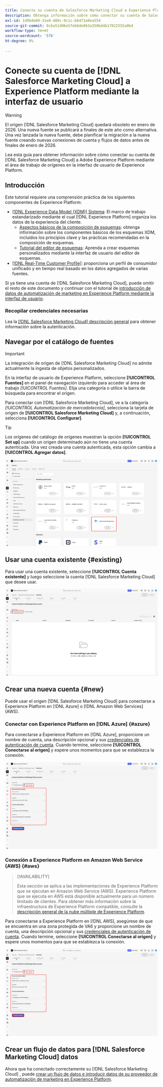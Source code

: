 ```yaml
---
title: Conecte su cuenta de Salesforce Marketing Cloud a Experience Platform a través de la interfaz de usuario de
description: Obtenga información sobre cómo conectar su cuenta de Salesforce Marketing Cloud a Experience Platform a través de la interfaz de usuario.
exl-id: 1d9bde60-31e0-489c-9c1c-b6471e0ea554
source-git-commit: 0c6a51d06e57eb6de063a350bd4b17022555a0b4
workflow-type: tm+mt
source-wordcount: '576'
ht-degree: 0%

---
```


# Conecte su cuenta de [!DNL Salesforce Marketing Cloud] a Experience Platform mediante la interfaz de usuario

>[!WARNING]
>
>El origen [!DNL Salesforce Marketing Cloud] quedará obsoleto en enero de 2026. Una nueva fuente se publicará a finales de este año como alternativa. Una vez lanzada la nueva fuente, debe planificar la migración a la nueva fuente creando nuevas conexiones de cuenta y flujos de datos antes de finales de enero de 2026.

Lea esta guía para obtener información sobre cómo conectar su cuenta de [!DNL Salesforce Marketing Cloud] a Adobe Experience Platform mediante el área de trabajo de orígenes en la interfaz de usuario de Experience Platform.

## Introducción 

Este tutorial requiere una comprensión práctica de los siguientes componentes de Experience Platform:

* [[!DNL Experience Data Model (XDM)] Sistema](../../../../../xdm/home.md): El marco de trabajo estandarizado mediante el cual [!DNL Experience Platform] organiza los datos de la experiencia del cliente.
   * [Aspectos básicos de la composición de esquemas](../../../../../xdm/schema/composition.md): obtenga información sobre los componentes básicos de los esquemas XDM, incluidos los principios clave y las prácticas recomendadas en la composición de esquemas.
   * [Tutorial del editor de esquemas](../../../../../xdm/tutorials/create-schema-ui.md): Aprenda a crear esquemas personalizados mediante la interfaz de usuario del editor de esquemas.
* [[!DNL Real-Time Customer Profile]](../../../../../profile/home.md): proporciona un perfil de consumidor unificado y en tiempo real basado en los datos agregados de varias fuentes.

Si ya tiene una cuenta de [!DNL Salesforce Marketing Cloud], puede omitir el resto de este documento y continuar con el tutorial de [introducción de datos de automatización de marketing en Experience Platform mediante la interfaz de usuario](../../dataflow/marketing-automation.md).

### Recopilar credenciales necesarias

Lea la [[!DNL Salesforce Marketing Cloud] descripción general](../../../../connectors/marketing-automation/salesforce-marketing-cloud.md#prerequisites) para obtener información sobre la autenticación.

## Navegar por el catálogo de fuentes

>[!IMPORTANT]
>
>La integración de origen de [!DNL Salesforce Marketing Cloud] no admite actualmente la ingesta de objetos personalizados.


En la interfaz de usuario de Experience Platform, seleccione **[!UICONTROL Fuentes]** en el panel de navegación izquierdo para acceder al área de trabajo *[!UICONTROL Fuentes]*. Elija una categoría o utilice la barra de búsqueda para encontrar el origen.

Para conectar con [!DNL Salesforce Marketing Cloud], ve a la categoría *[!UICONTROL Automatización de mercadotecnia]*, selecciona la tarjeta de origen de **[!UICONTROL Salesforce Marketing Cloud]** y, a continuación, selecciona **[!UICONTROL Configurar]**.

>[!TIP]
>
>Los orígenes del catálogo de orígenes muestran la opción **[!UICONTROL Set up]** cuando un origen determinado aún no tiene una cuenta autenticada. Una vez creada una cuenta autenticada, esta opción cambia a **[!UICONTROL Agregar datos]**.

![El catálogo de orígenes con la tarjeta de origen Marketing Cloud de Salesforce seleccionada.](../../../../images/tutorials/create/salesforce-marketing-cloud/catalog.png)

## Usar una cuenta existente {#existing}

Para usar una cuenta existente, seleccione **[!UICONTROL Cuenta existente]** y luego seleccione la cuenta [!DNL Salesforce Marketing Cloud] que desee usar.

![Interfaz de cuentas existentes en el flujo de trabajo de orígenes con la opción Cuenta existente seleccionada.](../../../../images/tutorials/create/salesforce-marketing-cloud/existing.png)

## Crear una nueva cuenta {#new}

Puede usar el origen [!DNL Salesforce Marketing Cloud] para conectarse a Experience Platform en [!DNL Azure] o [!DNL Amazon Web Services] (AWS).

### Conectar con Experience Platform en [!DNL Azure] {#azure}

Para conectarse a Experience Platform en [!DNL Azure], proporcione un nombre de cuenta, una descripción opcional y sus [credenciales de autenticación de cuenta](../../../../connectors/marketing-automation/salesforce-marketing-cloud.md#azure). Cuando termine, seleccione **[!UICONTROL Conectarse al origen]** y espere unos momentos para que se establezca la conexión.

![La nueva interfaz de cuenta en el flujo de trabajo de orígenes para la conexión a Experience Platform en Azure.](../../../../images/tutorials/create/salesforce-marketing-cloud/new-azure.png)

### Conexión a Experience Platform en Amazon Web Service (AWS) {#aws}

>[!AVAILABILITY]
>
>Esta sección se aplica a las implementaciones de Experience Platform que se ejecutan en Amazon Web Service (AWS). Experience Platform que se ejecuta en AWS está disponible actualmente para un número limitado de clientes. Para obtener más información sobre la infraestructura de Experience Platform compatible, consulte la [descripción general de la nube múltiple de Experience Platform](../../../../../landing/multi-cloud.md).

Para conectarse a Experience Platform en [!DNL AWS], asegúrese de que se encuentra en una zona protegida de VA6 y proporcione un nombre de cuenta, una descripción opcional y sus [credenciales de autenticación de cuenta](../../../../connectors/marketing-automation/salesforce-marketing-cloud.md#aws). Cuando termine, seleccione **[!UICONTROL Conectarse al origen]** y espere unos momentos para que se establezca la conexión.

![La nueva interfaz de cuenta en el flujo de trabajo de orígenes para la conexión a Experience Platform en AWS](../../../../images/tutorials/create/salesforce-marketing-cloud/new-aws.png)

## Crear un flujo de datos para [!DNL Salesforce Marketing Cloud] datos

Ahora que ha conectado correctamente su [!DNL Salesforce Marketing Cloud] , puede [crear un flujo de datos e introducir datos de su proveedor de automatización de marketing en Experience Platform](../../dataflow/marketing-automation.md).
